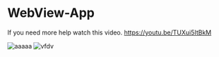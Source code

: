 # WebView-App
If you need more help watch this video. https://youtu.be/TUXui5ItBkM


![aaaaa](https://user-images.githubusercontent.com/56817511/91869994-2bea5280-ec7f-11ea-92bb-9c857d1c82ac.PNG)
![vfdv](https://user-images.githubusercontent.com/56817511/91870047-3c9ac880-ec7f-11ea-9dac-2a61051053c8.PNG)
